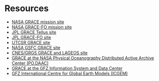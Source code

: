 Resources
=========

- [NASA GRACE mission site](https://www.nasa.gov/mission_pages/Grace/index.html)  
- [NASA GRACE-FO mission site](https://www.nasa.gov/missions/grace-fo)  
- [JPL GRACE Tellus site](https://grace.jpl.nasa.gov/)  
- [JPL GRACE-FO site](https://gracefo.jpl.nasa.gov/)
- [UTCSR GRACE site](http://www2.csr.utexas.edu/grace/)  
- [NASA GSFC GRACE site](https://earth.gsfc.nasa.gov/geo/missions/grace)  
- [CNES/GRGS GRACE and LAGEOS site](http://grgs.obs-mip.fr/grace)  
- [GRACE at the NASA Physical Oceanography Distributed Active Archive Center (PO.DAAC)](https://podaac.jpl.nasa.gov/grace)  
- [GRACE at the GFZ Information System and Data Center](http://isdc.gfz-potsdam.de/grace-isdc/)  
- [GFZ International Centre for Global Earth Models (ICGEM)](http://icgem.gfz-potsdam.de/home)  
